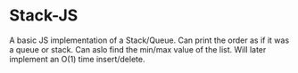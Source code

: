 # Stack-JS

A basic JS implementation of a Stack/Queue. Can print the order as if it was a queue or stack. Can aslo find the min/max value of the list. Will later implement an O(1) time insert/delete.

